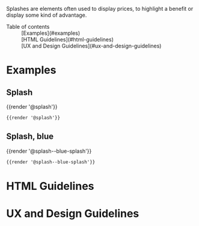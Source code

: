 Splashes are elements often used to display prices, to highlight a benefit or display some kind of advantage.

<nav class="element-navigation">
  <dl class="element-navigation__list">
    <dt class="element-navigation__title">Table of contents</dt>
    <dd class="element-navigation__item">[Examples](#examples)</dd>
    <dd class="element-navigation__item">[HTML Guidelines](#html-guidelines)</dd>
    <dd class="element-navigation__item">[UX and Design Guidelines](#ux-and-design-guidelines)</dd>
  </dl>
</nav>

# Examples
## Splash
<div class="element-preview">
  <div class="element-preview__inner">{{render '@splash'}}</div>
</div>

```html
{{render '@splash'}}
```

## Splash, blue
<div class="element-preview">
  <div class="element-preview__inner">{{render '@splash--blue-splash'}}</div>
</div>

```html
{{render '@splash--blue-splash'}}
```

# HTML Guidelines

# UX and Design Guidelines

